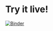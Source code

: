 # Try it live!

[![Binder](https://mybinder.org/badge_logo.svg)](https://mybinder.org/v2/gh/choldgraf/voila-map-demo/master?urlpath=voila%2Frender%2Fmyntbk)